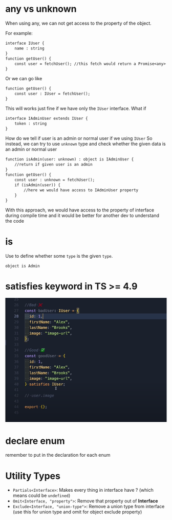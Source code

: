 # any vs unknown

When using any, we can not get access to the property of the object.

For example:

    interface IUser {
        name : string
    }
    function getUser() {
        const user = fetchUser(); //this fetch would return a Promise<any>
    }
    
Or we can go like 

    function getUser() {
        const user : IUser = fetchUser();
    }
This will works just fine if we have only the `IUser` interface. What if 
    
    interface IAdminUser extends IUser {
        token : string
    }

How do we tell if user is an admin or normal user if we using `IUser`
So instead, we can try to use `unknown` type and check whether the given data is an admin or normal user

    function isAdmin(user: unknown) : object is IAdminUser {
        //return if given user is an admin
    }
    function getUser() {
        const user : unknown = fetchUser();
        if (isAdmin(user)) {
            //here we would have access to IAdminUser property
        }
    }

With this approach, we would have access to the property of interface during compile time and it would be better for another dev to understand the code

# is 

Use to define whether some `type` is the given `type`.

    object is Admin

# satisfies keyword in TS >= 4.9

![](./images/satisfies_syntax.png)

# declare enum

remember to put in the declaration for each enum 

# Utility Types

- `Partials<Interface>`: Makes every thing in interface have ? (which means could be `undefined`)
- `Omit<Interface, "property">`: Remove that property out of **Interface**
- `Exclude<Interface, "union-type">`: Remove a union type from interface (use this for union type and omit for object exclude property)